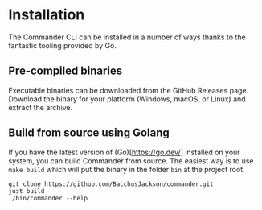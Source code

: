 # Installation

The Commander CLI can be installed in a number of ways thanks to the fantastic tooling provided by Go.

## Pre-compiled binaries

Executable binaries can be downloaded from the GitHub Releases page. 
Download the binary for your platform (Windows, macOS, or Linux) and extract the archive. 

## Build from source using Golang

If you have the latest version of (Go)[https://go.dev/] installed on your system, you can build Commander from source.
The easiest way is to use `make build` which will put the binary in the folder `bin` at the project root.

```shell
git clone https://github.com/BacchusJackson/commander.git
just build
./bin/commander --help
```
